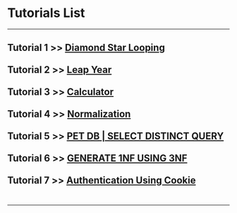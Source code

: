 # Tutorials List
---
 **Tutorial 1** >> [Diamond Star Looping](https://github.com/mtmast/tutorial/tree/tutorial-1) <br> <br>
 **Tutorial 2** >> [Leap Year](https://github.com/mtmast/tutorial/tree/tutorial-2) <br><br> 
 **Tutorial 3** >> [Calculator](https://github.com/mtmast/tutorial/tree/tutorial-3 ) <br> <br>
 **Tutorial 4** >> [Normalization](https://github.com/mtmast/tutorial/tree/tutorial-4) <br> <br>
  **Tutorial 5** >> [PET DB | SELECT DISTINCT QUERY](https://github.com/mtmast/tutorial/tree/tutorial-5) <br> <br>
   **Tutorial 6** >> [GENERATE 1NF USING 3NF](https://github.com/mtmast/tutorial/tree/tutorial-6) <br> <br>
    **Tutorial 7** >> [Authentication Using Cookie](https://github.com/mtmast/tutorial/tree/tutorial-7) <br> <br>
 ---
 ---
 
 

